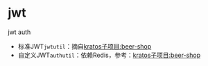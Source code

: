 # jwt

jwt auth

- 标准JWT`jwtutil`：摘自[kratos子项目:beer-shop](https://github.com/go-kratos/beer-shop)
- 自定义JWT`authutil`：依赖Redis，参考：[kratos子项目:beer-shop](https://github.com/go-kratos/beer-shop)
